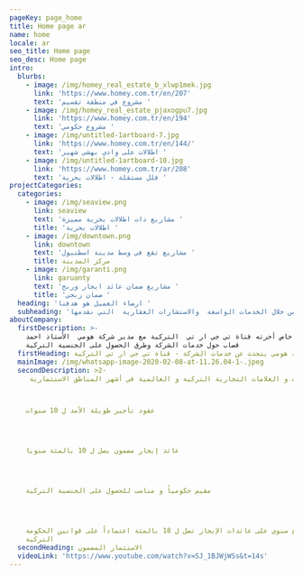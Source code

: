 ```yaml
---
pageKey: page_home
title: Home page ar
name: home
locale: ar
seo_title: Home page
seo_desc: Home page
intro:
  blurbs:
    - image: /img/homey_real_estate_b_xlwp1mek.jpg
      link: 'https://www.homey.com.tr/en/207'
      text: 'مشروع في منطقة تقسيم '
    - image: /img/homey_real_estate_pjaxogpu7.jpg
      link: 'https://www.homey.com.tr/en/194'
      text: 'مشروع حكومي '
    - image: /img/untitled-1artboard-7.jpg
      link: 'https://www.homey.com.tr/en/144/'
      text: 'اطلالات على وادي بهشي شهير '
    - image: /img/untitled-1artboard-10.jpg
      link: 'https://www.homey.com.tr/ar/208'
      text: 'فلل مستقلة - اطلالات بحرية '
projectCategories:
  categories:
    - image: /img/seaview.png
      link: seaview
      text: 'مشاريع ذات اطلالات بحرية مميزة '
      title: 'اطلالات بحرية '
    - image: /img/downtown.png
      link: downtown
      text: 'مشاريع تقع في وسط مدينة اسطنبول '
      title: مركز المدينة
    - image: /img/garanti.png
      link: garuanty
      text: 'مشاريع ضمان عائد ايجار وربح '
      title: 'ضمان ربحي '
  heading: 'ارضاء العميل هو هدفنا '
  subheading: 'من خلال الخدمات الواسعة  والاستشارات العقارية  التي نقدمها '
aboutCompany:
  firstDescription: >-
    في لقاء خاص أجرته قناة تي جي ار تي  التركية مع مدير شركة هومي  الأستاذ احمد
    قصاب حول خدمات الشركة وطرق الحصول على الجنسية التركية
  firstHeading: مدير شركة هومي يتحدث عن خدمات الشركة - قناة تي جي ار تي التركية
  mainImage: /img/whatsapp-image-2020-02-08-at-11.26.04-1-.jpeg
  secondDescription: >2-
     تملك محل تجاري مؤجر لأهم الماركات و العلامات التجارية التركية و العالمية في أشهر المناطق الاستثمارية 



    عقود تأجير طويلة الأمد ل 10 سنوات 




    عائد إيجار مضمون يصل ل 10 بالمئة سنويا 




    مقيم حكومياً و مناسب للحصول على الجنسية التركية 




    ارتفاع سنوي على عائدات الإيجار تصل ل 18 بالمئة اعتماداً على قوانين الحكومة
    التركية
  secondHeading: الاستثمار المضمون
  videoLink: 'https://www.youtube.com/watch?v=SJ_1BJWjWSs&t=14s'
---
```


